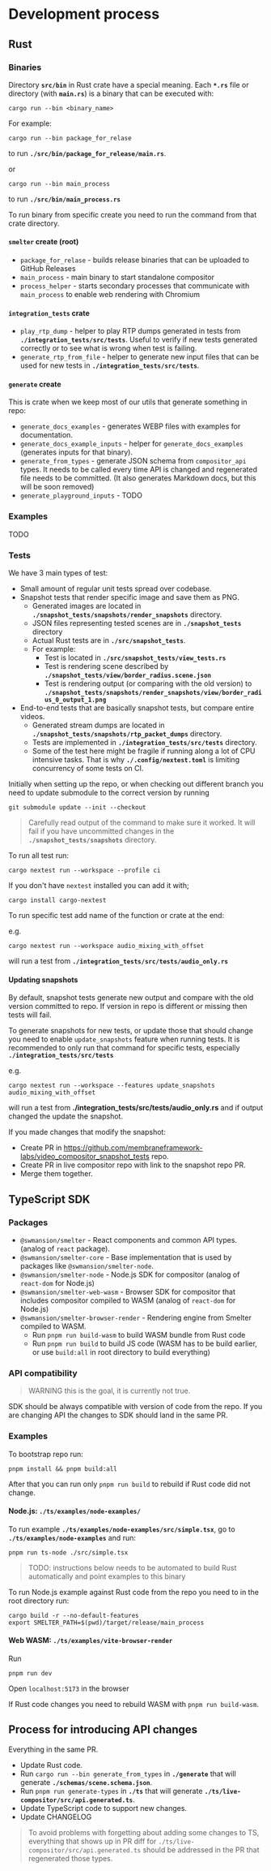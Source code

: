 # Development process

## Rust

### Binaries

Directory **`src/bin`** in Rust crate have a special meaning. Each **`*.rs`** file or directory
(with **`main.rs`**) is a binary that can be executed with:

```
cargo run --bin <binary_name>
```

For example:

```
cargo run --bin package_for_relase
```
to run **`./src/bin/package_for_release/main.rs`**.

or

```
cargo run --bin main_process
```

to run **`./src/bin/main_process.rs`**


To run binary from specific create you need to run the command from that crate directory.

#### `smelter` create (root)

- `package_for_relase` - builds release binaries that can be uploaded to GitHub Releases
- `main_process` - main binary to start standalone compositor
- `process_helper` - starts secondary processes that communicate with `main_process`
  to enable web rendering with Chromium

#### `integration_tests` crate

- `play_rtp_dump` - helper to play RTP dumps generated in tests from **`./integration_tests/src/tests`**.
  Useful to verify if new tests generated correctly or to see what is wrong when test is failing.
- `generate_rtp_from_file` - helper to generate new input files that can be used for new tests in
  **`./integration_tests/src/tests`**.

#### `generate` create

This is crate when we keep most of our utils that generate something in repo:

- `generate_docs_examples` - generates WEBP files with examples for documentation.
- `generate_docs_example_inputs` - helper for `generate_docs_examples` (generates inputs for that binary).
- `generate_from_types` - generate JSON schema from `compositor_api` types. It needs to be called every
  time API is changed and regenerated file needs to be committed. (It also generates Markdown docs, but
  this will be soon removed)
- `generate_playground_inputs` - TODO

### Examples

TODO

### Tests

We have 3 main types of test:
- Small amount of regular unit tests spread over codebase.
- Snapshot tests that render specific image and save them as PNG.
  - Generated images are located in **`./snapshot_tests/snapshots/render_snapshots`** directory.
  - JSON files representing tested scenes are in **`./snapshot_tests`** directory
  - Actual Rust tests are in **`./src/snapshot_tests`**.
  - For example:
    - Test is located in **`./src/snapshot_tests/view_tests.rs`**
    - Test is rendering scene described by **`./snapshot_tests/view/border_radius.scene.json`**
    - Test is rendering output (or comparing with the old version) to
      **`./snapshot_tests/snapshots/render_snapshots/view/border_radius_0_output_1.png`**
- End-to-end tests that are basically snapshot tests, but compare entire videos.
  - Generated stream dumps are located in **`./snapshot_tests/snapshots/rtp_packet_dumps`** directory.
  - Tests are implemented in **`./integration_tests/src/tests`** directory.
  - Some of the test here might be fragile if running along a lot of CPU intensive
    tasks. That is why **`./.config/nextest.toml`** is limiting concurrency of some tests on CI.

Initially when setting up the repo, or when checking out different branch you need to update
submodule to the correct version by running
```
git submodule update --init --checkout
```

> Carefully read output of the command to make sure it worked. It will fail if you have uncommitted
changes in the **`./snapshot_tests/snapshots`** directory.

To run all test run:

```
cargo nextest run --workspace --profile ci
```

If you don't have `nextest` installed you can add it with;

```
cargo install cargo-nextest
```

To run specific test add name of the function or crate at the end:

e.g.

```
cargo nextest run --workspace audio_mixing_with_offset
```

will run a test from **`./integration_tests/src/tests/audio_only.rs`**

#### Updating snapshots

By default, snapshot tests generate new output and compare with the old version committed
to repo. If version in repo is different or missing then tests will fail.

To generate snapshots for new tests, or update those that should change you need to enable
`update_snapshots` feature when running tests. It is recommended to only run that command
for specific tests, especially **`./integration_tests/src/tests`**

e.g.

```
cargo nextest run --workspace --features update_snapshots audio_mixing_with_offset
```

will run a test from **./integration_tests/src/tests/audio_only.rs** and if output changed the update the snapshot.

If you made changes that modify the snapshot:
- Create PR in https://github.com/membraneframework-labs/video_compositor_snapshot_tests repo.
- Create PR in live compositor repo with link to the snapshot repo PR.
- Merge them together.

## TypeScript SDK

### Packages

- `@swmansion/smelter` - React components and common API types. (analog of `react` package).
- `@swmansion/smelter-core` - Base implementation that is used by packages like `@swmansion/smelter-node`.
- `@swmansion/smelter-node` - Node.js SDK for compositor  (analog of `react-dom` for Node.js)
- `@swmansion/smelter-web-wasm` - Browser SDK for compositor that includes compositor compiled to WASM (analog of `react-dom` for Node.js)
- `@swmansion/smelter-browser-render` - Rendering engine from Smelter compiled to WASM.
  - Run `pnpm run build-wasm` to build WASM bundle from Rust code
  - Run `pnpm run build` to build JS code (WASM has to be build earlier, or use `build:all` in root directory to build everything)

### API compatibility

> WARNING this is the goal, it is currently not true.

SDK should be always compatible with version of code from the repo. If you are changing API the changes to SDK should land in the same PR.

### Examples

To bootstrap repo run:

```
pnpm install && pnpm build:all
```

After that you can run only `pnpm run build` to rebuild if Rust code did not change.

#### Node.js: **`./ts/examples/node-examples/`**

To run example **`./ts/examples/node-examples/src/simple.tsx`**, go to **`./ts/examples/node-examples`** and run:

```
pnpm run ts-node ./src/simple.tsx
```

> TODO: instructions below needs to be automated to build Rust automatically and point examples to this binary

To run Node.js example against Rust code from the repo you need to in the root directory run:

```
cargo build -r --no-default-features
export SMELTER_PATH=$(pwd)/target/release/main_process
```

#### Web WASM: **`./ts/examples/vite-browser-render`**

Run

```
pnpm run dev
```

Open `localhost:5173` in the browser

If Rust code changes you need to rebuild WASM with `pnpm run build-wasm`.

## Process for introducing API changes

Everything in the same PR.

- Update Rust code.
- Run `cargo run --bin generate_from_types` in **`./generate`** that will generate **`./schemas/scene.schema.json`**.
- Run `pnpm run generate-types` in **`./ts`** that will generate **`./ts/live-compositor/src/api.generated.ts`**.
- Update TypeScript code to support new changes.
- Update CHANGELOG

> To avoid problems with forgetting about adding some changes to TS, everything that shows up in PR diff for
  `./ts/live-compositor/src/api.generated.ts` should be addressed in the PR that regenerated those types.
